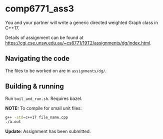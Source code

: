 # comp6771_ass3
You and your partner will write a generic directed weighted Graph class in C++17.

Details of assignment can be found at https://cgi.cse.unsw.edu.au/~cs6771/19T2/assignments/dg/index.html.

## Navigating the code
The files to be worked on are in `assignments/dg/`.

## Building & running
Run `buil_and_run.sh`. Requires bazel.

**NOTE:** To compile for small unit files:
```sh
g++ -std=c++17 file_name.cpp
./a.out
```

**Update**: Assignment has been submitted. 
